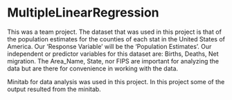 # MultipleLinearRegression

This was a team project. The dataset that was used in this project is that of the population estimates for the counties of each stat in the United States of America. Our ‘Response Variable’ will be the ‘Population Estimates’. Our independent or predictor variables for this dataset are: Births, Deaths, Net migration. The Area_Name, State, nor FIPS are important for analyzing the data but are there for convenience in working with the data.

Minitab for data analysis was used in this project. In this project some of the output resulted from the minitab.
